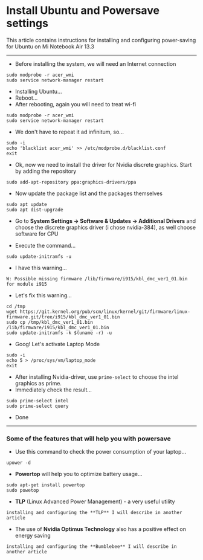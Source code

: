# Install Ubuntu and Powersave settings
This article contains instructions for installing and configuring power-saving for Ubuntu on Mi Notebook Air 13.3
***
* Before installing the system, we will need an Internet connection
```
sudo modprobe ‐r acer_wmi 
sudo service network‐manager restart 
```
* Installing Ubuntu...
* Reboot...
* After rebooting, again you will need to treat wi-fi
```
sudo modprobe ‐r acer_wmi 
sudo service network‐manager restart
```
* We don't have to repeat it ad infinitum, so...
```
sudo ‐i 
echo 'blacklist acer_wmi' >> /etc/modprobe.d/blacklist.conf 
exit
```
* Ok, now we need to install the driver for Nvidia discrete graphics. Start by adding the repository
```
sudo add‐apt‐repository ppa:graphics‐drivers/ppa 
```
* Now update the package list and the packages themselves
```
sudo apt update 
sudo apt dist‐upgrade
```
* Go to **System Settings → Software & Updates → Additional Drivers** and choose the discrete graphics driver (i chose nvidia-384), as well choose software for CPU

* Execute the command...
```
sudo update-initramfs -u
```
* I have this warning...
```
W: Possible missing firmware /lib/firmware/i915/kbl_dmc_ver1_01.bin for module i915
```
* Let's fix this warning...
```
cd /tmp
wget https://git.kernel.org/pub/scm/linux/kernel/git/firmware/linux-firmware.git/tree/i915/kbl_dmc_ver1_01.bin
sudo cp /tmp/kbl_dmc_ver1_01.bin /lib/firmware/i915/kbl_dmc_ver1_01.bin 
sudo update-initramfs -k $(uname -r) -u
```
* Goog! Let's activate Laptop Mode
```
sudo ‐i 
echo 5 > /proc/sys/vm/laptop_mode
exit 
```
* After installing Nvidia-driver, use `prime-select` to choose the intel graphics as prime. 
* Immediately check the result...
```
sudo prime‐select intel 
sudo prime‐select query 
```
* Done
***
### Some of the features that will help you with powersave
* Use this command to check the power consumption of your laptop...
```
upower -d
```
* **Powertop** will help you to optimize battery usage...
```
sudo apt-get install powertop
sudo powetop
```
* **TLP** (Linux Advanced Power Management) - a very useful utility
```
installing and configuring the **TLP** I will describe in another article
```
* The use of **Nvidia Optimus Technology** also has a positive effect on energy saving
```
installing and configuring the **Bumblebee** I will describe in another article
```
